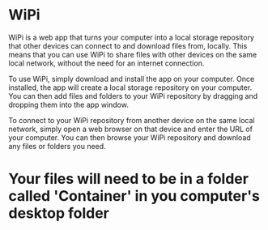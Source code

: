 # WiPi
WiPi is a web app that turns your computer into a local storage repository that other devices can connect to and download files from, locally. This means that you can use WiPi to share files with other devices on the same local network, without the need for an internet connection.

To use WiPi, simply download and install the app on your computer. Once installed, the app will create a local storage repository on your computer. You can then add files and folders to your WiPi repository by dragging and dropping them into the app window.

To connect to your WiPi repository from another device on the same local network, simply open a web browser on that device and enter the URL of your computer. You can then browse your WiPi repository and download any files or folders you need.

# Your files will need to be in a folder called 'Container' in you computer's desktop folder
